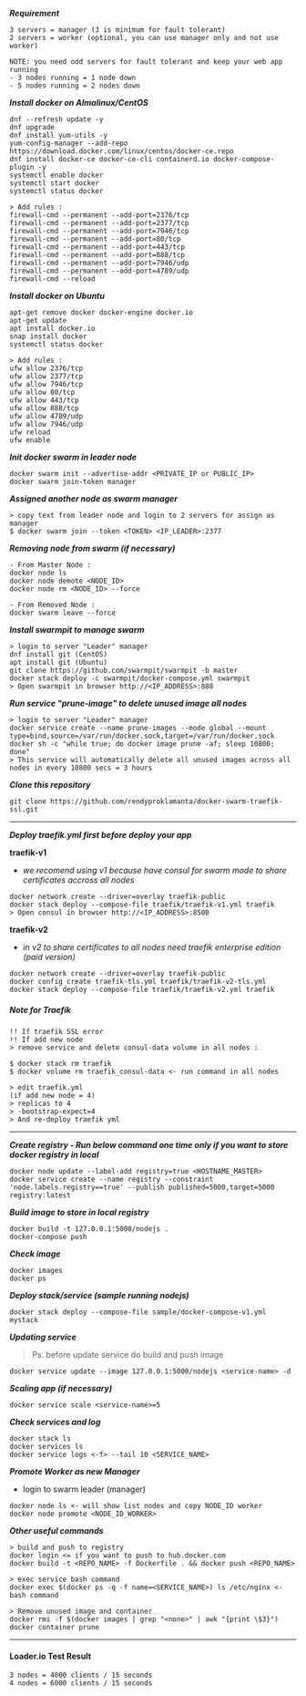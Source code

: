 **_Requirement_**

```
3 servers = manager (3 is minimum for fault tolerant)
2 servers = worker (optional, you can use manager only and not use worker)

NOTE: you need odd servers for fault tolerant and keep your web app running
- 3 nodes running = 1 node down
- 5 nodes running = 2 nodes down
```

**_Install docker on Almalinux/CentOS_**

```
dnf --refresh update -y
dnf upgrade
dnf install yum-utils -y
yum-config-manager --add-repo https://download.docker.com/linux/centos/docker-ce.repo
dnf install docker-ce docker-ce-cli containerd.io docker-compose-plugin -y
systemctl enable docker
systemctl start docker
systemctl status docker
```

```
> Add rules :
firewall-cmd --permanent --add-port=2376/tcp
firewall-cmd --permanent --add-port=2377/tcp
firewall-cmd --permanent --add-port=7946/tcp
firewall-cmd --permanent --add-port=80/tcp
firewall-cmd --permanent --add-port=443/tcp
firewall-cmd --permanent --add-port=888/tcp
firewall-cmd --permanent --add-port=7946/udp
firewall-cmd --permanent --add-port=4789/udp
firewall-cmd --reload
```

**_Install docker on Ubuntu_**

```
apt-get remove docker docker-engine docker.io
apt-get update
apt install docker.io
snap install docker
systemctl status docker
```

```
> Add rules :
ufw allow 2376/tcp
ufw allow 2377/tcp
ufw allow 7946/tcp
ufw allow 80/tcp
ufw allow 443/tcp
ufw allow 888/tcp
ufw allow 4789/udp
ufw allow 7946/udp
ufw reload
ufw enable
```

**_Init docker swarm in leader node_**

```
docker swarm init --advertise-addr <PRIVATE_IP or PUBLIC_IP>
docker swarm join-token manager
```

**_Assigned another node as swarm manager_**

```
> copy text from leader node and login to 2 servers for assign as manager
$ docker swarm join --token <TOKEN> <IP_LEADER>:2377
```

**_Removing node from swarm (if necessary)_**

```
- From Master Node :
docker node ls
docker node demote <NODE_ID>
docker node rm <NODE_ID> --force

- From Removed Node :
docker swarm leave --force
```

**_Install swarmpit to manage swarm_**

```
> login to server "Leader" manager
dnf install git (CentOS)
apt install git (Ubuntu)
git clone https://github.com/swarmpit/swarmpit -b master
docker stack deploy -c swarmpit/docker-compose.yml swarmpit
> Open swarmpit in browser http://<IP_ADDRESS>:888
```

**_Run service "prune-image" to delete unused image all nodes_**

```
> login to server "Leader" manager
docker service create --name prune-images --mode global --mount type=bind,source=/var/run/docker.sock,target=/var/run/docker.sock docker sh -c "while true; do docker image prune -af; sleep 10800; done"
> This service will automatically delete all unused images across all nodes in every 10800 secs = 3 hours
```

**_Clone this repository_**

```
git clone https://github.com/rendyproklamanta/docker-swarm-traefik-ssl.git
```

<hr>

**_Deploy traefik.yml first before deploy your app_**

**traefik-v1**

- _we recomend using v1 because have consul for swarm mode to share certificates accross all nodes_

```
docker network create --driver=overlay traefik-public
docker stack deploy --compose-file traefik/traefik-v1.yml traefik
> Open consul in browser http://<IP_ADDRESS>:8500
```

**traefik-v2**

- _in v2 to share certificates to all nodes need traefik enterprise edition (paid version)_

```
docker network create --driver=overlay traefik-public
docker config create traefik-tls.yml traefik/traefik-v2-tls.yml
docker stack deploy --compose-file traefik/traefik-v2.yml traefik
```

##### Note for Traefik

```
!! If traefik SSL error
!! If add new node
> remove service and delete consul-data volume in all nodes :

$ docker stack rm traefik
$ docker volume rm traefik_consul-data <- run command in all nodes

> edit traefik.yml
(if add new node = 4)
> replicas to 4
> -bootstrap-expect=4
> And re-deploy traefik yml
```

<hr>

**_Create registry - Run below command one time only if you want to store docker registry in local_**

```
docker node update --label-add registry=true <HOSTNAME_MASTER>
docker service create --name registry --constraint 'node.labels.registry==true' --publish published=5000,target=5000 registry:latest
```

**_Build image to store in local registry_**

```
docker build -t 127.0.0.1:5000/nodejs .
docker-compose push
```

**_Check image_**

```
docker images
docker ps
```

**_Deploy stack/service (sample running nodejs)_**

```
docker stack deploy --compose-file sample/docker-compose-v1.yml mystack
```

**_Updating service_**

> Ps. before update service do build and push image

```
docker service update --image 127.0.0.1:5000/nodejs <service-name> -d
```

**_Scaling app (if necessary)_**

```
docker service scale <service-name>=5
```

**_Check services and log_**

```
docker stack ls
docker services ls
docker service logs <-f> --tail 10 <SERVICE_NAME>
```

**_Promote Worker as new Manager_**

- login to swarm leader (manager)

```
docker node ls <- will show list nodes and copy NODE_ID worker
docker node promote <NODE_ID_WORKER>
```

**_Other useful commands_**

```
> build and push to registry
docker login <= if you want to push to hub.docker.com
docker build -t <REPO_NAME> -f Dockerfile . && docker push <REPO_NAME>

> exec service bash command
docker exec $(docker ps -q -f name=<SERVICE_NAME>) ls /etc/nginx <- bash command

> Remove unused image and container
docker rmi -f $(docker images | grep "<none>" | awk "{print \$3}")
docker container prune
```

<hr>

#### Loader.io Test Result

```
3 nodes = 4000 clients / 15 seconds
4 nodes = 6000 clients / 15 seconds
```
